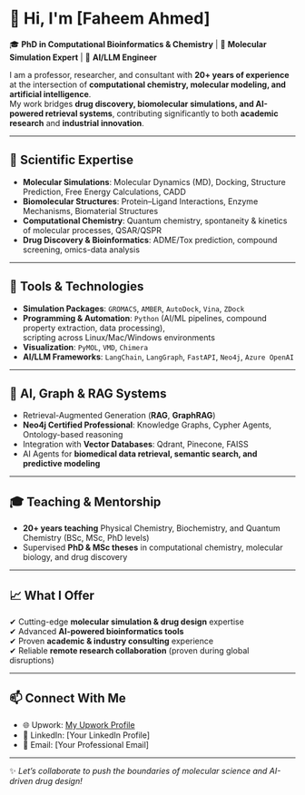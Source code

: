 # 👋 Hi, I'm [Faheem Ahmed]

🎓 **PhD in Computational Bioinformatics & Chemistry** | 🧪 **Molecular Simulation Expert** | 🤖 **AI/LLM Engineer**  

I am a professor, researcher, and consultant with **20+ years of experience** at the intersection of **computational chemistry, molecular modeling, and artificial intelligence**.  
My work bridges **drug discovery, biomolecular simulations, and AI-powered retrieval systems**, contributing significantly to both **academic research** and **industrial innovation**.  

---

## 🔬 Scientific Expertise
- **Molecular Simulations**: Molecular Dynamics (MD), Docking, Structure Prediction, Free Energy Calculations, CADD  
- **Biomolecular Structures**: Protein–Ligand Interactions, Enzyme Mechanisms, Biomaterial Structures  
- **Computational Chemistry**: Quantum chemistry, spontaneity & kinetics of molecular processes, QSAR/QSPR  
- **Drug Discovery & Bioinformatics**: ADME/Tox prediction, compound screening, omics-data analysis  

---

## 🧪 Tools & Technologies
- **Simulation Packages**: `GROMACS`, `AMBER`, `AutoDock`, `Vina`, `ZDock`  
- **Programming & Automation**: `Python` (AI/ML pipelines, compound property extraction, data processing),  
  scripting across Linux/Mac/Windows environments  
- **Visualization**: `PyMOL`, `VMD`, `Chimera`  
- **AI/LLM Frameworks**: `LangChain`, `LangGraph`, `FastAPI`, `Neo4j`, `Azure OpenAI`  

---

## 🤖 AI, Graph & RAG Systems
- Retrieval-Augmented Generation (**RAG**, **GraphRAG**)  
- **Neo4j Certified Professional**: Knowledge Graphs, Cypher Agents, Ontology-based reasoning  
- Integration with **Vector Databases**: Qdrant, Pinecone, FAISS  
- AI Agents for **biomedical data retrieval, semantic search, and predictive modeling**  

---

## 🎓 Teaching & Mentorship
- **20+ years teaching** Physical Chemistry, Biochemistry, and Quantum Chemistry (BSc, MSc, PhD levels)  
- Supervised **PhD & MSc theses** in computational chemistry, molecular biology, and drug discovery  

---

## 📈 What I Offer
✔ Cutting-edge **molecular simulation & drug design** expertise  
✔ Advanced **AI-powered bioinformatics tools**  
✔ Proven **academic & industry consulting** experience  
✔ Reliable **remote research collaboration** (proven during global disruptions)  

---

## 📫 Connect With Me
- 🌐 Upwork: [My Upwork Profile](https://www.upwork.com/freelancers/~0198713a10400712d2)  
- 💼 LinkedIn: [Your LinkedIn Profile]  
- 📧 Email: [Your Professional Email]  

---

✨ *Let’s collaborate to push the boundaries of molecular science and AI-driven drug design!*  
